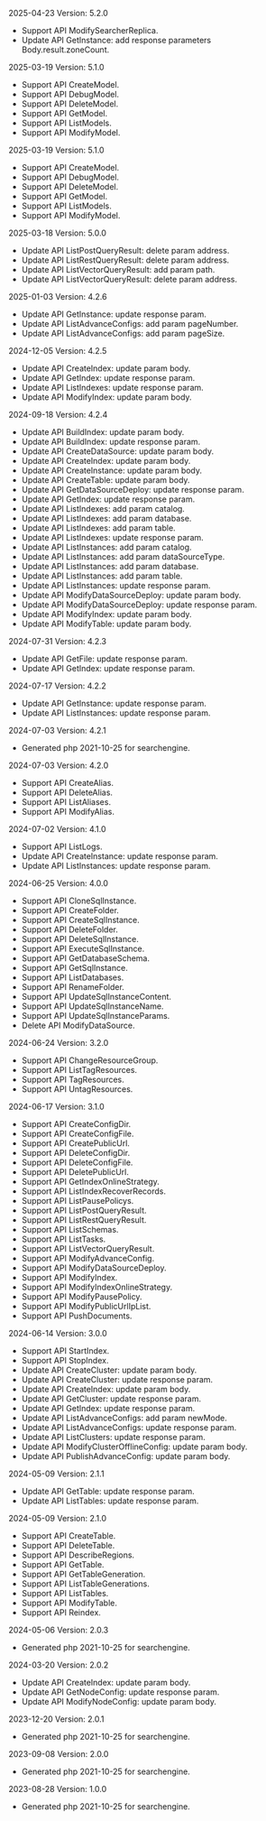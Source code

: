 2025-04-23 Version: 5.2.0
- Support API ModifySearcherReplica.
- Update API GetInstance: add response parameters Body.result.zoneCount.


2025-03-19 Version: 5.1.0
- Support API CreateModel.
- Support API DebugModel.
- Support API DeleteModel.
- Support API GetModel.
- Support API ListModels.
- Support API ModifyModel.


2025-03-19 Version: 5.1.0
- Support API CreateModel.
- Support API DebugModel.
- Support API DeleteModel.
- Support API GetModel.
- Support API ListModels.
- Support API ModifyModel.


2025-03-18 Version: 5.0.0
- Update API ListPostQueryResult: delete param address.
- Update API ListRestQueryResult: delete param address.
- Update API ListVectorQueryResult: add param path.
- Update API ListVectorQueryResult: delete param address.


2025-01-03 Version: 4.2.6
- Update API GetInstance: update response param.
- Update API ListAdvanceConfigs: add param pageNumber.
- Update API ListAdvanceConfigs: add param pageSize.


2024-12-05 Version: 4.2.5
- Update API CreateIndex: update param body.
- Update API GetIndex: update response param.
- Update API ListIndexes: update response param.
- Update API ModifyIndex: update param body.


2024-09-18 Version: 4.2.4
- Update API BuildIndex: update param body.
- Update API BuildIndex: update response param.
- Update API CreateDataSource: update param body.
- Update API CreateIndex: update param body.
- Update API CreateInstance: update param body.
- Update API CreateTable: update param body.
- Update API GetDataSourceDeploy: update response param.
- Update API GetIndex: update response param.
- Update API ListIndexes: add param catalog.
- Update API ListIndexes: add param database.
- Update API ListIndexes: add param table.
- Update API ListIndexes: update response param.
- Update API ListInstances: add param catalog.
- Update API ListInstances: add param dataSourceType.
- Update API ListInstances: add param database.
- Update API ListInstances: add param table.
- Update API ListInstances: update response param.
- Update API ModifyDataSourceDeploy: update param body.
- Update API ModifyDataSourceDeploy: update response param.
- Update API ModifyIndex: update param body.
- Update API ModifyTable: update param body.


2024-07-31 Version: 4.2.3
- Update API GetFile: update response param.
- Update API GetIndex: update response param.


2024-07-17 Version: 4.2.2
- Update API GetInstance: update response param.
- Update API ListInstances: update response param.


2024-07-03 Version: 4.2.1
- Generated php 2021-10-25 for searchengine.

2024-07-03 Version: 4.2.0
- Support API CreateAlias.
- Support API DeleteAlias.
- Support API ListAliases.
- Support API ModifyAlias.


2024-07-02 Version: 4.1.0
- Support API ListLogs.
- Update API CreateInstance: update response param.
- Update API ListInstances: update response param.


2024-06-25 Version: 4.0.0
- Support API CloneSqlInstance.
- Support API CreateFolder.
- Support API CreateSqlInstance.
- Support API DeleteFolder.
- Support API DeleteSqlInstance.
- Support API ExecuteSqlInstance.
- Support API GetDatabaseSchema.
- Support API GetSqlInstance.
- Support API ListDatabases.
- Support API RenameFolder.
- Support API UpdateSqlInstanceContent.
- Support API UpdateSqlInstanceName.
- Support API UpdateSqlInstanceParams.
- Delete API ModifyDataSource.


2024-06-24 Version: 3.2.0
- Support API ChangeResourceGroup.
- Support API ListTagResources.
- Support API TagResources.
- Support API UntagResources.


2024-06-17 Version: 3.1.0
- Support API CreateConfigDir.
- Support API CreateConfigFile.
- Support API CreatePublicUrl.
- Support API DeleteConfigDir.
- Support API DeleteConfigFile.
- Support API DeletePublicUrl.
- Support API GetIndexOnlineStrategy.
- Support API ListIndexRecoverRecords.
- Support API ListPausePolicys.
- Support API ListPostQueryResult.
- Support API ListRestQueryResult.
- Support API ListSchemas.
- Support API ListTasks.
- Support API ListVectorQueryResult.
- Support API ModifyAdvanceConfig.
- Support API ModifyDataSourceDeploy.
- Support API ModifyIndex.
- Support API ModifyIndexOnlineStrategy.
- Support API ModifyPausePolicy.
- Support API ModifyPublicUrlIpList.
- Support API PushDocuments.


2024-06-14 Version: 3.0.0
- Support API StartIndex.
- Support API StopIndex.
- Update API CreateCluster: update param body.
- Update API CreateCluster: update response param.
- Update API CreateIndex: update param body.
- Update API GetCluster: update response param.
- Update API GetIndex: update response param.
- Update API ListAdvanceConfigs: add param newMode.
- Update API ListAdvanceConfigs: update response param.
- Update API ListClusters: update response param.
- Update API ModifyClusterOfflineConfig: update param body.
- Update API PublishAdvanceConfig: update param body.


2024-05-09 Version: 2.1.1
- Update API GetTable: update response param.
- Update API ListTables: update response param.


2024-05-09 Version: 2.1.0
- Support API CreateTable.
- Support API DeleteTable.
- Support API DescribeRegions.
- Support API GetTable.
- Support API GetTableGeneration.
- Support API ListTableGenerations.
- Support API ListTables.
- Support API ModifyTable.
- Support API Reindex.


2024-05-06 Version: 2.0.3
- Generated php 2021-10-25 for searchengine.

2024-03-20 Version: 2.0.2
- Update API CreateIndex: update param body.
- Update API GetNodeConfig: update response param.
- Update API ModifyNodeConfig: update param body.


2023-12-20 Version: 2.0.1
- Generated php 2021-10-25 for searchengine.

2023-09-08 Version: 2.0.0
- Generated php 2021-10-25 for searchengine.

2023-08-28 Version: 1.0.0
- Generated php 2021-10-25 for searchengine.

